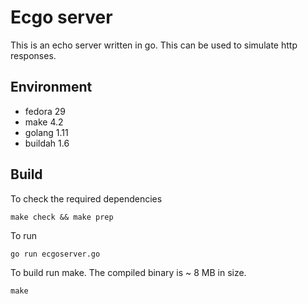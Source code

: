 # Ecgo server

This is an echo server written in go. This can be used to simulate http responses.

## Environment

* fedora 29
* make 4.2
* golang 1.11
* buildah 1.6

## Build

To check the required dependencies

    make check && make prep

To run

    go run ecgoserver.go

To build run make. The compiled binary is ~ 8 MB in size.

    make
